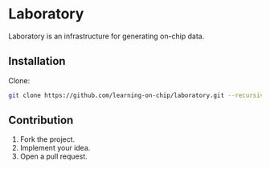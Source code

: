 # Laboratory

Laboratory is an infrastructure for generating on-chip data.

## Installation

Clone:

```bash
git clone https://github.com/learning-on-chip/laboratory.git --recursive
```

## Contribution

1. Fork the project.
2. Implement your idea.
3. Open a pull request.

